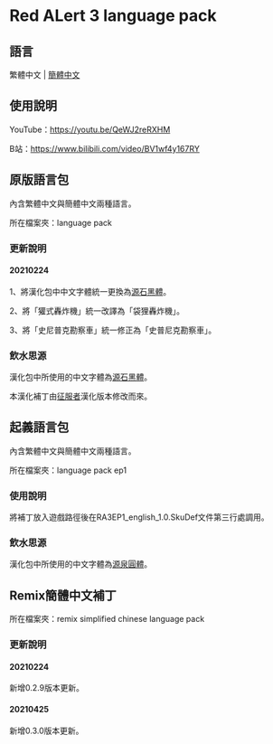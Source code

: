 # Red ALert 3 language pack

## 語言

繁體中文 | [簡體中文](./README.chs.md)

## 使用說明

YouTube：https://youtu.be/QeWJ2reRXHM

B站：https://www.bilibili.com/video/BV1wf4y167RY

## 原版語言包

內含繁體中文與簡體中文兩種語言。

所在檔案夾：language pack

### 更新說明

#### 20210224

1、將漢化包中中文字體統一更換為[源石黑體](https://github.com/ButTaiwan/genseki-font)。

2、將「獾式轟炸機」統一改譯為「袋狸轟炸機」。

3、將「史尼普克勘察車」統一修正為「史普尼克勘察車」。

### 飲水思源

漢化包中所使用的中文字體為[源石黑體](https://github.com/ButTaiwan/genseki-font)。

本漢化補丁由[征服者](http://www.gamesir.net/channel.php?id=5)漢化版本修改而來。

## 起義語言包

內含繁體中文與簡體中文兩種語言。

所在檔案夾：language pack ep1

### 使用說明

將補丁放入遊戲路徑後在RA3EP1_english_1.0.SkuDef文件第三行處調用。

### 飲水思源

漢化包中所使用的中文字體為[源泉圓體](https://github.com/ButTaiwan/gensen-font)。

## Remix簡體中文補丁

所在檔案夾：remix simplified chinese language pack

### 更新說明

#### 20210224

新增0.2.9版本更新。

#### 20210425

新增0.3.0版本更新。
